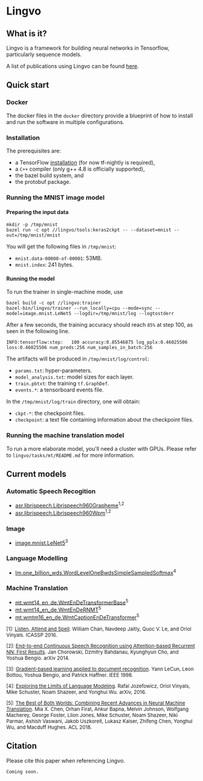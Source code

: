 # Lingvo

## What is it?

Lingvo is a framework for building neural networks in Tensorflow, particularly
sequence models.

A list of publications using Lingvo can be found [here](PUBLICATIONS.md).

## Quick start

### Docker

The docker files in the `docker` directory provide a blueprint of how to install
and run the software in multiple configurations.

### Installation

The prerequisites are:

*   a TensorFlow [installation](https://www.tensorflow.org/install/) (for now
    tf-nightly is required),
*   a `C++` compiler (only g++ 4.8 is officially supported),
*   the bazel build system, and
*   the protobuf package.

### Running the MNIST image model

#### Preparing the input data

```shell
mkdir -p /tmp/mnist
bazel run -c opt //lingvo/tools:keras2ckpt -- --dataset=mnist --out=/tmp/mnist/mnist
```

You will get the following files in `/tmp/mnist`:

*   `mnist.data-00000-of-00001`: 53MB.
*   `mnist.index`: 241 bytes.

#### Running the model

To run the trainer in single-machine mode, use

```shell
bazel build -c opt //lingvo:trainer
bazel-bin/lingvo/trainer --run_locally=cpu --mode=sync --model=image.mnist.LeNet5 --logdir=/tmp/mnist/log --logtostderr
```

After a few seconds, the training accuracy should reach `85%` at step 100, as
seen in the following line.

```
INFO:tensorflow:step:   100 accuracy:0.85546875 log_pplx:0.46025506 loss:0.46025506 num_preds:256 num_samples_in_batch:256
```

The artifacts will be produced in `/tmp/mnist/log/control`:

*   `params.txt`: hyper-parameters.
*   `model_analysis.txt`: model sizes for each layer.
*   `train.pbtxt`: the training `tf.GraphDef`.
*   `events.*`: a tensorboard events file.

In the `/tmp/mnist/log/train` directory, one will obtain:

*   `ckpt-*`: the checkpoint files.
*   `checkpoint`: a text file containing information about the checkpoint files.

### Running the machine translation model

To run a more elaborate model, you'll need a cluster with GPUs. Please refer to
`lingvo/tasks/mt/README.md` for more information.

## Current models

### Automatic Speech Recogition

*   [asr.librispeech.Librispeech960Grapheme](https://github.com/tensorflow/lingvo/blob/master/lingvo/tasks/asr/params/librispeech.py)<sup>1,2</sup>
*   [asr.librispeech.Librispeech960Wpm](https://github.com/tensorflow/lingvo/blob/master/lingvo/tasks/asr/params/librispeech.py)<sup>1,2</sup>

### Image

*   [image.mnist.LeNet5](https://github.com/tensorflow/lingvo/blob/master/lingvo/tasks/image/params/mnist.py)<sup>3</sup>

### Language Modelling

*   [lm.one_billion_wds.WordLevelOneBwdsSimpleSampledSoftmax](https://github.com/tensorflow/lingvo/blob/master/lingvo/tasks/lm/params/one_billion_wds.py)<sup>4</sup>

### Machine Translation

*   [mt.wmt14_en_de.WmtEnDeTransformerBase](https://github.com/tensorflow/lingvo/blob/master/lingvo/tasks/mt/params/wmt14_en_de.py)<sup>5</sup>
*   [mt.wmt14_en_de.WmtEnDeRNMT](https://github.com/tensorflow/lingvo/blob/master/lingvo/tasks/mt/params/wmt14_en_de.py)<sup>5</sup>
*   [mt.wmtm16_en_de.WmtCaptionEnDeTransformer](https://github.com/tensorflow/lingvo/blob/master/lingvo/tasks/mt/params/wmtm16_en_de.py)<sup>5</sup>

<font size="-1">

\[1]: [Listen, Attend and Spell](https://arxiv.org/pdf/1508.01211.pdf). William
Chan, Navdeep Jaitly, Quoc V. Le, and Oriol Vinyals. ICASSP 2016.

\[2]: [End-to-end Continuous Speech Recognition using Attention-based Recurrent
NN: First Results](https://arxiv.org/pdf/1412.1602.pdf). Jan Chorowski, Dzmitry
Bahdanau, Kyunghyun Cho, and Yoshua Bengio. arXiv 2014.

\[3]:
[Gradient-based learning applied to document recognition](http://yann.lecun.com/exdb/publis/pdf/lecun-01a.pdf).
Yann LeCun, Leon Bottou, Yoshua Bengio, and Patrick Haffner. IEEE 1998.

\[4]:
[Exploring the Limits of Language Modeling](https://arxiv.org/pdf/1602.02410.pdf).
Rafal Jozefowicz, Oriol Vinyals, Mike Schuster, Noam Shazeer, and Yonghui Wu.
arXiv, 2016.

\[5]: [The Best of Both Worlds: Combining Recent Advances in Neural Machine
Translation](http://aclweb.org/anthology/P18-1008). Mia X. Chen, Orhan Firat,
Ankur Bapna, Melvin Johnson, Wolfgang Macherey, George Foster, Llion Jones, Mike
Schuster, Noam Shazeer, Niki Parmar, Ashish Vaswani, Jakob Uszkoreit, Lukasz
Kaiser, Zhifeng Chen, Yonghui Wu, and Macduff Hughes. ACL 2018.

</font>

## Citation

Please cite this paper when referencing Lingvo.

```
Coming soon.
```
